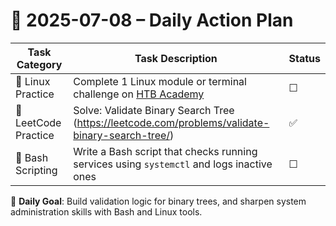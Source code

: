 # 📌 2025-07-08 – Daily Action Plan

| Task Category         | Task Description                                                                                             | Status |
|----------------------|----------------------------------------------------------------------------------------------------------------|--------|
| 🐧 Linux Practice      | Complete 1 Linux module or terminal challenge on [HTB Academy](https://academy.hackthebox.com/)               | ☐      |
| 🧠 LeetCode Practice   | Solve: Validate Binary Search Tree (https://leetcode.com/problems/validate-binary-search-tree/)              | ✅      |
| 📜 Bash Scripting      | Write a Bash script that checks running services using `systemctl` and logs inactive ones                    | ☐      |

🎯 **Daily Goal**: Build validation logic for binary trees, and sharpen system administration skills with Bash and Linux tools.

